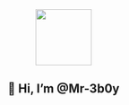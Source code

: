 <div id="header" align="center">
  <img src="https://media.giphy.com/media/qgQUggAC3Pfv687qPC/giphy.gif" width="100"/>
</div>
<div id="hi" align="center">
  <h2>👋 Hi, I’m @Mr-3b0y</h2>
</div>

